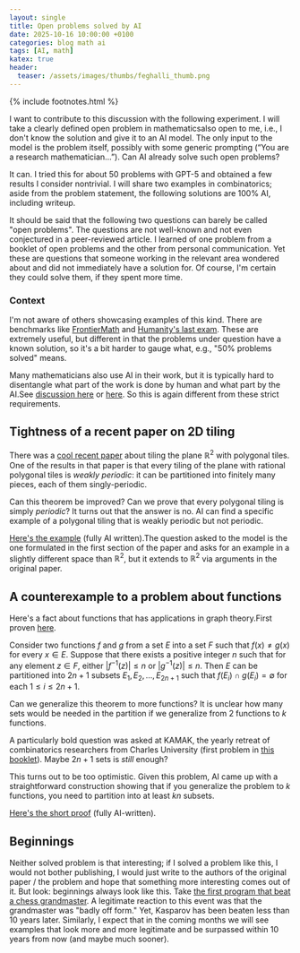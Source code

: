 ```yaml
---
layout: single
title: Open problems solved by AI
date: 2025-10-16 10:00:00 +0100
categories: blog math ai
tags: [AI, math]
katex: true
header:
  teaser: /assets/images/thumbs/feghalli_thumb.png
---
```


{% include footnotes.html %}

I want to contribute to this discussion with the following experiment. I will take a clearly defined open problem in mathematics<footnote>also open to me, i.e., I don't know the solution</footnote> and give it to an AI model. The only input to the model is the problem itself, possibly with some generic prompting (“You are a research mathematician…”). Can AI already solve such open problems?

It can. I tried this for about 50 problems with GPT-5 and obtained a few results I consider nontrivial. I will share two examples in combinatorics; aside from the problem statement, the following solutions are 100% AI, including writeup.

It should be said that the following two questions can barely be called "open problems". The questions are not well-known and not even conjectured in a peer-reviewed article. I learned of one problem from a booklet of open problems and the other from personal communication. Yet these are questions that someone working in the relevant area wondered about and did not immediately have a solution for. Of course, I'm certain they could solve them, if they spent more time. 


### Context
I'm not aware of others showcasing examples of this kind. There are benchmarks like [FrontierMath](https://epoch.ai/frontiermath) and [Humanity's last exam](https://agi.safe.ai/). These are extremely useful, but different in that the problems under question have a known solution, so it's a bit harder to gauge what, e.g., "50% problems solved" means. 

Many mathematicians also use AI in their work, but it is typically hard to disentangle what part of the work is done by human and what part by the AI.<footnote>See <a href="https://x.com/g_leech_/status/1974165458283860198">discussion here</a> or <a href="https://mathstodon.xyz/@tao/115306424727150237">here</a>.</footnote> So this is again different from these strict requirements. 

## Tightness of a recent paper on 2D tiling

There was a [cool recent paper](https://arxiv.org/pdf/2408.02151) about tiling the plane $\mathbb{R}^2$ with polygonal tiles. One of the results in that paper is that every tiling of the plane with rational polygonal tiles is _weakly periodic_: it can be partitioned into finitely many pieces, each of them singly-periodic.

Can this theorem be improved? Can we prove that every polygonal tiling is simply _periodic_? It turns out that the answer is no. AI can find a specific example of a polygonal tiling that is weakly periodic but not periodic.

[Here's the example](/assets/documents/tiling_solution.pdf) (fully AI written).<footnote>The question asked to the model is the one formulated in the first section of the paper and asks for an example in a slightly different space than $\mathbb{R}^2$, but it extends to $\mathbb{R}^2$ via arguments in the original paper.</footnote>

## A counterexample to a problem about functions

Here's a fact about functions that has applications in graph theory.<footnote>First proven <a href="https://onlinelibrary.wiley.com/doi/abs/10.1002/jgt.10146">here</a>.</footnote>

Consider two functions $f$ and $g$ from a set $E$ into a set $F$ such that $f(x) \neq g(x)$ for every $x \in E$. Suppose that there exists a positive integer $n$ such that for any element $z \in F$, either $\lvert f^{-1}(z) \rvert \le n$ or $\lvert g^{-1}(z) \rvert \le n$. Then $E$ can be partitioned into $2n + 1$ subsets $E_1, E_2, \dots, E_{2n+1}$ such that $f(E_i) \cap g(E_i) = \emptyset$ for each $1 \le i \le 2n + 1$.

Can we generalize this theorem to more functions? It is unclear how many sets would be needed in the partition if we generalize from $2$ functions to $k$ functions.

A particularly bold question was asked at KAMAK, the yearly retreat of combinatorics researchers from Charles University (first problem in [this booklet](https://kam.mff.cuni.cz/~kamak/static/problems/2020.pdf)). Maybe $2n+1$ sets is _still_ enough?

This turns out to be too optimistic. Given this problem, AI came up with a straightforward construction showing that if you generalize the problem to $k$ functions, you need to partition into at least $kn$ subsets.

[Here's the short proof](/assets/documents/feghali_solution.pdf) (fully AI-written).

## Beginnings

Neither solved problem is that interesting; if I solved a problem like this, I would not bother publishing, I would just write to the authors of the original paper / the problem and hope that something more interesting comes out of it. But look: beginnings always look like this. Take [the first program that beat a chess grandmaster](https://en.wikipedia.org/wiki/HiTech). A legitimate reaction to this event was that the grandmaster was "badly off form." Yet, Kasparov has been beaten less than 10 years later. Similarly, I expect that in the coming months we will see examples that look more and more legitimate and be surpassed within 10 years from now (and maybe much sooner). 
